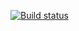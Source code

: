 [![Build status](https://ci.appveyor.com/api/projects/status/evkixbolx62ixdw5?svg=true)](https://ci.appveyor.com/project/AlexandrKoller/2-dom)
